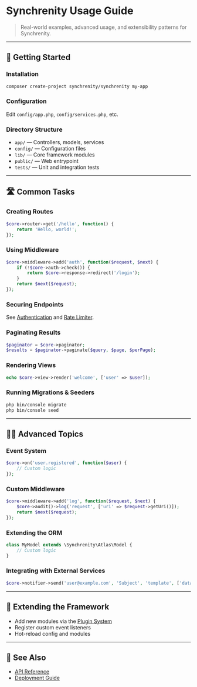 
# Synchrenity Usage Guide

> Real-world examples, advanced usage, and extensibility patterns for Synchrenity.

---

## 🚀 Getting Started

### Installation
```bash
composer create-project synchrenity/synchrenity my-app
```

### Configuration
Edit `config/app.php`, `config/services.php`, etc.

### Directory Structure
- `app/` — Controllers, models, services
- `config/` — Configuration files
- `lib/` — Core framework modules
- `public/` — Web entrypoint
- `tests/` — Unit and integration tests

---

## 🛣️ Common Tasks

### Creating Routes
```php
$core->router->get('/hello', function() {
    return 'Hello, world!';
});
```

### Using Middleware
```php
$core->middleware->add('auth', function($request, $next) {
    if (!$core->auth->check()) {
        return $core->response->redirect('/login');
    }
    return $next($request);
});
```

### Securing Endpoints
See [Authentication](AUTH.md) and [Rate Limiter](RATELIMIT.md).

### Paginating Results
```php
$paginator = $core->paginator;
$results = $paginator->paginate($query, $page, $perPage);
```

### Rendering Views
```php
echo $core->view->render('welcome', ['user' => $user]);
```

### Running Migrations & Seeders
```bash
php bin/console migrate
php bin/console seed
```

---

## 🧑‍💻 Advanced Topics

### Event System
```php
$core->on('user.registered', function($user) {
    // Custom logic
});
```

### Custom Middleware
```php
$core->middleware->add('log', function($request, $next) {
    $core->audit()->log('request', ['uri' => $request->getUri()]);
    return $next($request);
});
```

### Extending the ORM
```php
class MyModel extends \Synchrenity\Atlas\Model {
    // Custom logic
}
```

### Integrating with External Services
```php
$core->notifier->send('user@example.com', 'Subject', 'template', ['data' => 'value']);
```

---

## 🧩 Extending the Framework

- Add new modules via the [Plugin System](PLUGIN.md)
- Register custom event listeners
- Hot-reload config and modules

---

## 🔗 See Also

- [API Reference](API.md)
- [Deployment Guide](DEPLOYMENT.md)
